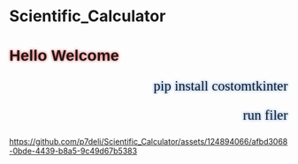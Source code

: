 # Scientific_Calculator
<h1 style="font-family: Arial; text-shadow: 0 0 5px rgb(238, 49, 49);">Hello Welcome</h1>
<p style="font-size: 25px; font-family: b nazanin; text-align: right; text-shadow: 0 0 5px rgb(49, 125, 238);">pip install costomtkinter</p>
<p style="font-size: 25px; font-family: b nazanin; text-align: right; text-shadow: 0 0 5px rgb(49, 125, 238);">run filer</p>

https://github.com/p7deli/Scientific_Calculator/assets/124894066/afbd3068-0bde-4439-b8a5-9c49d67b5383

